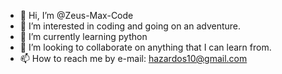 - 👋 Hi, I’m @Zeus-Max-Code
- 👀 I’m interested in coding and going on an adventure.
- 🌱 I’m currently learning python
- 💞️ I’m looking to collaborate on anything that I can learn from.
- 📫 How to reach me by e-mail: hazardos10@gmail.com

<!---
Zeus-Max-Code/Zeus-Max-Code is a ✨ special ✨ repository because its `README.md` (this file) appears on your GitHub profile.
You can click the Preview link to take a look at your changes.
--->
